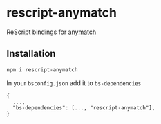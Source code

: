 # rescript-anymatch

ReScript bindings for [anymatch](https://github.com/micromatch/anymatch)

## Installation

```sh
npm i rescript-anymatch
```

In your `bsconfig.json` add it to `bs-dependencies`

```
{
  ...,
  "bs-dependencies": [..., "rescript-anymatch"],
}
```

